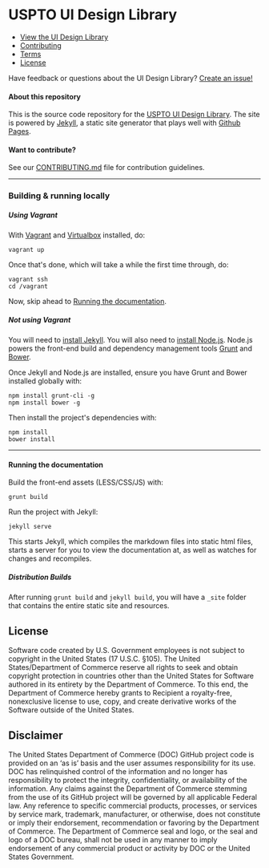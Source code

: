 USPTO UI Design Library
==============

- [View the UI Design Library](https://uspto.github.io/designpatterns/)
- [Contributing](CONTRIBUTING.md)
- [Terms](TERMS.md)
- [License](LICENSE)

Have feedback or questions about the UI Design Library? [Create an issue!](https://github.com/USPTO/designpatterns/issues)

#### About this repository

This is the source code repository for the [USPTO UI Design Library](https://uspto.github.io/designpatterns/). The site is powered by [Jekyll](http://jekyllrb.com/), a static site generator that plays well with [Github Pages](https://help.github.com/articles/using-jekyll-with-pages/). 

#### Want to contribute?
See our [CONTRIBUTING.md](CONTRIBUTING.md) file for contribution guidelines.

---

### Building & running locally

##### Using Vagrant

With [Vagrant](https://www.vagrantup.com/) and [Virtualbox](https://www.virtualbox.org/) installed, do:
```
vagrant up
```
Once that's done, which will take a while the first time through, do:
```
vagrant ssh
cd /vagrant
```

Now, skip ahead to [Running the documentation](#running-the-documentation).



##### Not using Vagrant
You will need to [install Jekyll](http://jekyllrb.com/docs/installation/). You will also need to [install Node.js](http://nodejs.org/download/). Node.js powers the front-end build and dependency management tools [Grunt](http://gruntjs.com/) and [Bower](http://bower.io/).

Once Jekyll and Node.js are installed, ensure you have Grunt and Bower installed globally with:
```
npm install grunt-cli -g
npm install bower -g
```

Then install the project's dependencies with:
```
npm install
bower install
```
---
#### Running the documentation
Build the front-end assets (LESS/CSS/JS) with:
```
grunt build
```
Run the project with Jekyll:
```
jekyll serve
```
This starts Jekyll, which compiles the markdown files into static html files, starts a server for you to view the documentation at, as well as watches for changes and recompiles. 


##### Distribution Builds
After running `grunt build` and `jekyll build`, you will have a `_site` folder that contains the entire static site and resources. 


## License

Software code created by U.S. Government employees is not subject to copyright in the United States (17 U.S.C. §105). The United States/Department of Commerce reserve all rights to seek and obtain copyright protection in countries other than the United States for Software authored in its entirety by the Department of Commerce.  To this end, the Department of Commerce hereby grants to Recipient a royalty-free, nonexclusive license to use, copy, and create derivative works of the Software outside of the United States.

## Disclaimer

The United States Department of Commerce (DOC) GitHub project code is provided on an ‘as is’ basis and the user assumes responsibility for its use. DOC has relinquished control of the information and no longer has responsibility to protect the integrity, confidentiality, or availability of the information. Any claims against the Department of Commerce stemming from the use of its GitHub project will be governed by all applicable Federal law. Any reference to specific commercial products, processes, or services by service mark, trademark, manufacturer, or otherwise, does not constitute or imply their endorsement, recommendation or favoring by the Department of Commerce. The Department of Commerce seal and logo, or the seal and logo of a DOC bureau, shall not be used in any manner to imply endorsement of any commercial product or activity by DOC or the United States Government.
